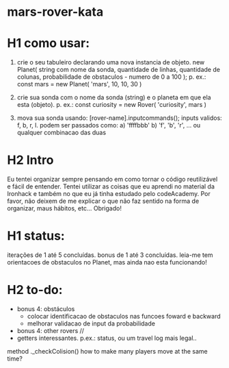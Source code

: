 # mars-rover-kata

# H1 como usar:
1) crie o seu tabuleiro declarando uma nova instancia de objeto.
new Planet( string com nome da sonda, quantidade de linhas, quantidade de colunas, probabilidade de obstaculos - numero de 0 a 100 );
p. ex.:
const mars = new Planet( 'mars', 10, 10, 30 )

2) crie sua sonda com o nome da sonda (string) e o planeta em que ela esta (objeto).
p. ex.:
const curiosity = new Rover( 'curiosity', mars )

3) mova sua sonda usando: [rover-name].inputcommands();
inputs validos: f, b, r, l. podem ser passados como:
a) 'ffffbbb'
b) 'f', 'b', 'r', ...
ou qualquer combinacao das duas

# H2 Intro
Eu tentei organizar sempre pensando em como tornar o código reutilizável e fácil de entender. Tentei utilizar as coisas que eu aprendi no material da Ironhack e também no que eu já tinha estudado pelo codeAcademy. Por favor, não deixem de me explicar o que não faz sentido na forma de organizar, maus hábitos, etc... Obrigado!



# H1 status:
iterações de 1 até 5 concluídas.
bonus de 1 até 3 concluídas.
leia-me tem orientacoes de obstaculos no Planet, mas ainda nao esta funcionando!

# H2 to-do:
- bonus 4: obstáculos
  - colocar identificacao de obstaculos nas funcoes foward e backward
  - melhorar validacao de input da probabilidade
- bonus 4: other rovers // 
- getters interessantes. p.ex.: status, ou um travel log mais legal..

method ._checkColision()
how to make many players move at the same time?